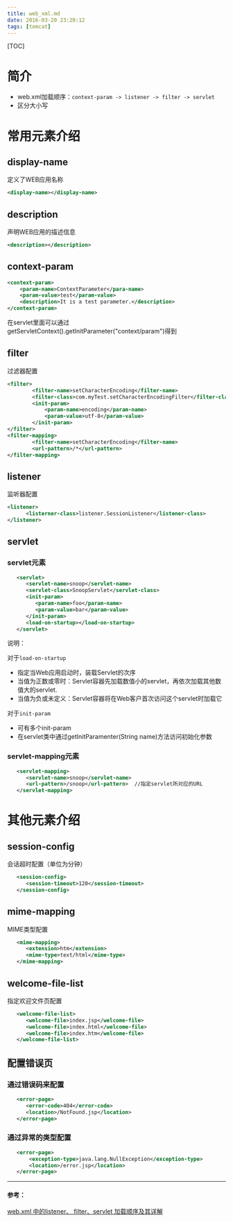```yaml
---
title: web_xml.md
date: 2016-03-20 23:20:12
tags: [tomcat]
---
```


[TOC]

<!--more-->

# 简介

- web.xml加载顺序：`context-param -> listener -> filter -> servlet`
- 区分大小写

# 常用元素介绍

## display-name

定义了WEB应用名称

```xml
<display-name></display-name>
```

## description

声明WEB应用的描述信息

```xml
<description></description>
```

## context-param

```xml
<context-param>
    <param-name>ContextParameter</para-name>
    <param-value>test</param-value>
    <description>It is a test parameter.</description>
</context-param>
```

在servlet里面可以通过getServletContext().getInitParameter("context/param")得到

## filter

过滤器配置

```xml
<filter>
        <filter-name>setCharacterEncoding</filter-name>
        <filter-class>com.myTest.setCharacterEncodingFilter</filter-class>
        <init-param>
            <param-name>encoding</param-name>
            <param-value>utf-8</param-value>
        </init-param>
</filter>
<filter-mapping>
        <filter-name>setCharacterEncoding</filter-name>
        <url-pattern>/*</url-pattern>
</filter-mapping>
```

## listener

监听器配置

```xml
<listener>
      <listerner-class>listener.SessionListener</listener-class>
</listener>
```

## servlet

### servlet元素

```xml
   <servlet>
      <servlet-name>snoop</servlet-name>
      <servlet-class>SnoopServlet</servlet-class>
      <init-param>
         <param-name>foo</param-name>
         <param-value>bar</param-value>
      </init-param>
      <load-on-startup></load-on-startup>
   </servlet>
```

说明：

对于`load-on-startup`

- 指定当Web应用启动时，装载Servlet的次序
- 当值为正数或零时：Servlet容器先加载数值小的servlet，再依次加载其他数值大的servlet.
- 当值为负或未定义：Servlet容器将在Web客户首次访问这个servlet时加载它

对于`init-param `

- 可有多个init-param
- 在servlet类中通过getInitParamenter(String name)方法访问初始化参数

### servlet-mapping元素

```xml
   <servlet-mapping>
      <servlet-name>snoop</servlet-name>
      <url-pattern>/snoop</url-pattern>  //指定servlet所对应的URL
   </servlet-mapping>
```

# 其他元素介绍

## session-config

会话超时配置（单位为分钟）

```xml
   <session-config>
      <session-timeout>120</session-timeout>
   </session-config>
```

## mime-mapping

MIME类型配置

```xml
   <mime-mapping>
      <extension>htm</extension>
      <mime-type>text/html</mime-type>
   </mime-mapping>
```

## welcome-file-list

指定欢迎文件页配置

```xml
   <welcome-file-list>
      <welcome-file>index.jsp</welcome-file>
      <welcome-file>index.html</welcome-file>
      <welcome-file>index.htm</welcome-file>
   </welcome-file-list>
```

## 配置错误页

### 通过错误码来配置

```xml
   <error-page>
      <error-code>404</error-code>
      <location>/NotFound.jsp</location>
   </error-page>
```

### 通过异常的类型配置

```xml
   <error-page>
       <exception-type>java.lang.NullException</exception-type>
       <location>/error.jsp</location>
   </error-page>
```



----
#### 参考：
[web.xml 中的listener、 filter、servlet 加载顺序及其详解](http://www.cnblogs.com/shenliang123/p/3344555.html)